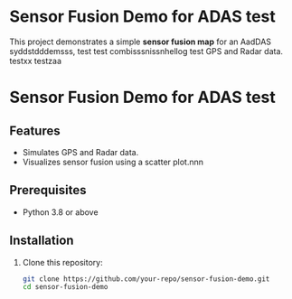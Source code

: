 # Sensor Fusion Demo for ADAS test

This project demonstrates a simple **sensor fusion map** for an AadDAS syddstdddemsss, test test combisssnissnhellog test GPS and Radar data. testxx testzaa
# Sensor Fusion Demo for ADAS test

## Features
- Simulates GPS and Radar data.
- Visualizes sensor fusion using a scatter plot.nnn

## Prerequisites
- Python 3.8 or above

## Installation
1. Clone this repository:
   ```bash
   git clone https://github.com/your-repo/sensor-fusion-demo.git
   cd sensor-fusion-demo
